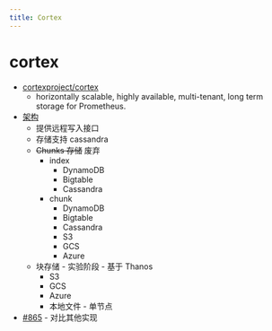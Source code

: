```yaml
---
title: Cortex
---
```


# cortex

- [cortexproject/cortex](https://github.com/cortexproject/cortex)
  - horizontally scalable, highly available, multi-tenant, long term storage for Prometheus.
- [架构](https://cortexmetrics.io/docs/architecture/)
  - 提供远程写入接口
  - 存储支持 cassandra
  - ~~Chunks 存储~~ 废弃
    - index
      - DynamoDB
      - Bigtable
      - Cassandra
    - chunk
      - DynamoDB
      - Bigtable
      - Cassandra
      - S3
      - GCS
      - Azure
  - 块存储 - 实验阶段 - 基于 Thanos
    - S3
    - GCS
    - Azure
    - 本地文件 - 单节点
- [#865](https://github.com/cortexproject/cortex/issues/865) - 对比其他实现
